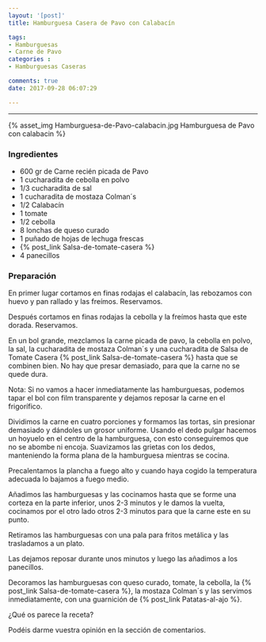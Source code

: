 ```yaml
---
layout: '[post]'
title: Hamburguesa Casera de Pavo con Calabacín

tags:
- Hamburguesas
- Carne de Pavo
categories :
- Hamburguesas Caseras

comments: true
date: 2017-09-28 06:07:29

---
```

---
{% asset_img Hamburguesa-de-Pavo-calabacin.jpg Hamburguesa de Pavo con calabacin %}




### Ingredientes

- 600 gr de Carne recién picada de Pavo
- 1 cucharadita de cebolla en polvo
- 1/3 cucharadita de sal
- 1 cucharadita de mostaza Colman´s
- 1/2 Calabacín
- 1 tomate
- 1/2 cebolla
- 8 lonchas de queso curado
- 1 puñado de hojas de lechuga frescas
- {% post_link Salsa-de-tomate-casera %}
- 4 panecillos

### Preparación


En primer lugar cortamos en finas rodajas el calabacín, las rebozamos con huevo y pan rallado y las freímos. Reservamos.

Después cortamos en finas rodajas la cebolla y la freímos hasta que este dorada. Reservamos.

En un bol grande, mezclamos la carne picada de pavo, la cebolla en polvo, la sal, la cucharadita de mostaza Colman´s y una cucharadita de Salsa de Tomate Casera {% post_link Salsa-de-tomate-casera %} hasta que se combinen bien. No
hay que presar demasiado, para que la carne no se quede dura.

Nota: Si no vamos a hacer inmediatamente las hamburguesas, podemos tapar el bol con film transparente y dejamos reposar la carne en el frigorífico.

Dividimos la carne en cuatro porciones y formamos las tortas, sin presionar demasiado y dándoles un grosor uniforme. Usando el dedo pulgar hacemos un hoyuelo en el centro de la hamburguesa, con esto conseguiremos que no se abombe ni encoja.
Suavizamos las grietas con los dedos, manteniendo la forma plana de la hamburguesa mientras se cocina.

Precalentamos la plancha a fuego alto y cuando haya cogido la temperatura adecuada lo bajamos a fuego medio.

Añadimos las hamburguesas y las cocinamos hasta que se forme una corteza en la parte inferior,  unos
2-3 minutos y le damos la vuelta, cocinamos por el otro lado otros 2-3 minutos para que la carne este en su punto.

Retiramos las hamburguesas con una pala para fritos metálica y las trasladamos a un plato.

Las dejamos reposar durante unos minutos y luego las añadimos a los panecillos.

Decoramos las hamburguesas con queso curado, tomate, la cebolla, la {% post_link Salsa-de-tomate-casera %}, la mostaza Colman´s y las servimos inmediatamente, con  una guarnición de {% post_link Patatas-al-ajo %}.


¿Qué os parece la receta?

Podéis darme vuestra opinión en la sección de comentarios.
